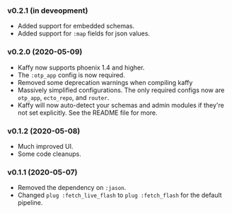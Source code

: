### v0.2.1 (in deveopment)

- Added support for embedded schemas.
- Added support for `:map` fields for json values.

### v0.2.0 (2020-05-09)

- Kaffy now supports phoenix 1.4 and higher.
- The `:otp_app` config is now required.
- Removed some deprecation warnings when compiling kaffy
- Massively simplified configurations. The only required configs now are `otp_app`, `ecto_repo`, and `router`.
- Kaffy will now auto-detect your schemas and admin modules if they're not set explicitly. See the README file for more.

### v0.1.2 (2020-05-08)

- Much improved UI.
- Some code cleanups.

### v0.1.1 (2020-05-07)

- Removed the dependency on `:jason`.
- Changed `plug :fetch_live_flash` to `plug :fetch_flash` for the default pipeline.
